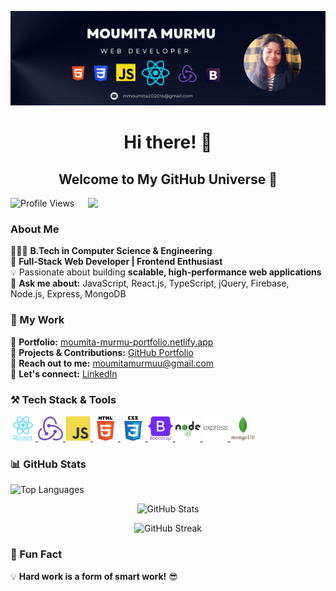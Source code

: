 ![logo](https://github.com/MoumitaMurmu/MoumitaMurmu/blob/main/github%20banner.jpg)

<h1 align="center">Hi there! 👋</h1>
<h2 align="center">Welcome to My GitHub Universe 🚀</h2>

<img align="right" width="380" src="https://user-images.githubusercontent.com/69195751/217329592-3cb74864-505f-4643-8ff3-bd7295694591.gif">

<p align="left">
  <img src="https://komarev.com/ghpvc/?username=moumitamurmu&label=Profile%20views&color=0e75b6&style=flat" alt="Profile Views" />
</p>

### About Me
👩🏻‍🎓 **B.Tech in Computer Science & Engineering**  
🌱 **Full-Stack Web Developer | Frontend Enthusiast**  
💡 Passionate about building **scalable, high-performance web applications**  
💬 **Ask me about:** JavaScript, React.js, TypeScript, jQuery, Firebase, Node.js, Express, MongoDB  

### 📌 My Work  
🔗 **Portfolio:** [moumita-murmu-portfolio.netlify.app](https://moumita-murmu-portfolio.netlify.app/)  
🔗 **Projects & Contributions:** [GitHub Portfolio](https://github.com/MoumitaMurmu)  
📩 **Reach out to me:** moumitamurmuu@gmail.com  
🔗 **Let's connect:** [LinkedIn](https://www.linkedin.com/in/moumita-murmu-832637218/)  

### ⚒️ Tech Stack & Tools  
<p align="left">
  <a href="https://reactjs.org/" target="_blank">
    <img src="https://raw.githubusercontent.com/devicons/devicon/master/icons/react/react-original-wordmark.svg" alt="React" width="40" height="40"/>
  </a>
  <a href="https://redux.js.org/" target="_blank">
    <img src="https://raw.githubusercontent.com/devicons/devicon/master/icons/redux/redux-original.svg" alt="Redux" width="40" height="40"/>
  </a>
  <a href="https://developer.mozilla.org/en-US/docs/Web/JavaScript" target="_blank">
    <img src="https://raw.githubusercontent.com/devicons/devicon/master/icons/javascript/javascript-original.svg" alt="JavaScript" width="40" height="40"/>
  </a>
  <a href="https://www.w3.org/html/" target="_blank">
    <img src="https://raw.githubusercontent.com/devicons/devicon/master/icons/html5/html5-original-wordmark.svg" alt="HTML" width="40" height="40"/>
  </a>
  <a href="https://www.w3schools.com/css/" target="_blank">
    <img src="https://raw.githubusercontent.com/devicons/devicon/master/icons/css3/css3-original-wordmark.svg" alt="CSS" width="40" height="40"/>
  </a>
  <a href="https://getbootstrap.com/" target="_blank">
    <img src="https://raw.githubusercontent.com/devicons/devicon/master/icons/bootstrap/bootstrap-plain-wordmark.svg" alt="Bootstrap" width="40" height="40"/>
  </a>
  <a href="https://nodejs.org/" target="_blank">
    <img src="https://raw.githubusercontent.com/devicons/devicon/master/icons/nodejs/nodejs-original-wordmark.svg" alt="Node.js" width="40" height="40"/>
  </a>
  <a href="https://expressjs.com/" target="_blank">
    <img src="https://raw.githubusercontent.com/devicons/devicon/master/icons/express/express-original-wordmark.svg" alt="Express.js" width="40" height="40"/>
  </a>
  <a href="https://www.mongodb.com/" target="_blank">
    <img src="https://raw.githubusercontent.com/devicons/devicon/master/icons/mongodb/mongodb-original-wordmark.svg" alt="MongoDB" width="40" height="40"/>
  </a>
</p>

### 📊 GitHub Stats  
<p align="left">
  <img src="https://github-readme-stats.vercel.app/api/top-langs?username=moumitamurmu&show_icons=true&locale=en&layout=compact" alt="Top Languages" />
</p>

<p align="center">
  <img src="https://github-readme-stats.vercel.app/api?username=moumitamurmu&show_icons=true&locale=en" alt="GitHub Stats" />
</p>

<p align="center">
  <img src="https://github-readme-streak-stats.herokuapp.com/?user=moumitamurmu&" alt="GitHub Streak" />
</p>

### 🎉 Fun Fact  
💡 **Hard work is a form of smart work!** 😎
